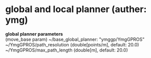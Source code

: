 global and local planner (auther: ymg)
======================================


__global planner parameters__  
(move_base param) ~/base_global_planner: "ymggp/YmgGPROS"  
~/YmgGPROS/path_resolution (double[points/m], default: 20.0)  
~/YmgGPROS/max_path_length (double[m], default: 20.0)  
